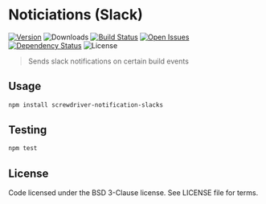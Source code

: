 # Noticiations (Slack)
[![Version][npm-image]][npm-url] ![Downloads][downloads-image] [![Build Status][status-image]][status-url] [![Open Issues][issues-image]][issues-url] [![Dependency Status][daviddm-image]][daviddm-url] ![License][license-image]

> Sends slack notifications on certain build events

## Usage

```bash
npm install screwdriver-notification-slacks
```

## Testing

```bash
npm test
```

## License

Code licensed under the BSD 3-Clause license. See LICENSE file for terms.

[npm-image]: https://img.shields.io/npm/v/screwdriver-notification-slacks.svg
[npm-url]: https://npmjs.org/package/screwdriver-notification-slacks
[downloads-image]: https://img.shields.io/npm/dt/screwdriver-notification-slacks.svg
[license-image]: https://img.shields.io/npm/l/screwdriver-notification-slacks.svg
[issues-image]: https://img.shields.io/github/issues/screwdriver-cd/notification-slacks.svg
[issues-url]: https://github.com/screwdriver-cd/notification-slacks/issues
[status-image]: https://cd.screwdriver.cd/pipelines/pipelineid/badge
[status-url]: https://cd.screwdriver.cd/pipelines/pipelineid
[daviddm-image]: https://david-dm.org/screwdriver-cd/notification-slacks.svg?theme=shields.io
[daviddm-url]: https://david-dm.org/screwdriver-cd/notification-slacks
